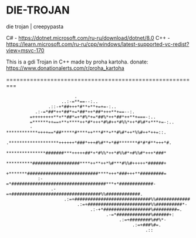 # DIE-TROJAN
die trojan | creepypasta

C# - https://dotnet.microsoft.com/ru-ru/download/dotnet/8.0
C++ - https://learn.microsoft.com/ru-ru/cpp/windows/latest-supported-vc-redist?view=msvc-170

This is a gdi Trojan in C++ made by proha kartoha.
donate: https://www.donationalerts.com/r/proha_kartoha

=========================================================
                                                                                          
                                                                                          
                                                                                          
                                                                                          
                                                                                          
                                                                                          
                              .                                                           
                         ..:-=**==--:..                                                   
                    .::-+*##+++*#**+**+=+=-:..                                            
               .:-=*##*++*##*+=*##*++*##*+++**+==--:.                                     
             =++++++++**+**##*=+*#%*+=*##%*++*##*++**+===-:..                             
             =******++==+**+****++*#*+++*#%#++*#%%*++*#%#*+***+=-:..                      
             -************++++==*##*****#****++***#**+**#%#*++*%%#++*++=::.               
             .*******************++++++*###*+++#%#**+*##*******#*#*#**+++*#.              
              ***************#######***+++++##*+*#%%*++*#%%#*+#%%#*+++*###*               
              **********##################****++**++*%#***#%%#+++++*######+               
              +*******###########################****+++*###+++**#########=               
                :-=*####################################***+*#############-               
                     .-=+##################################%%#############.               
                          .:=+#############################%%#############                
                               .:=+########################%%##########*-                 
                                    .:-+*##################%#########=.                   
                                          .-=*#############%######+:                      
                                               .:=+########%##%*-                         
                                                    .:=+###%#=.                           
                                                         .::                              
                                                                                          
                                                                                          
                                                                                          
